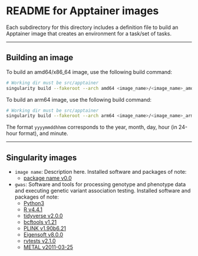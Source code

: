 # README for Apptainer images

Each subdirectory for this directory includes a definition file to build an Apptainer image that creates an environment for a task/set of tasks. 

---
## Building an image

To build an amd64/x86_64 image, use the following build command:

```sh
# Working dir must be src/apptainer
singularity build --fakeroot --arch amd64 <image_name>/<image_name>_amd64_<yyyymmddhhmm>.sif <image_name>/<image_name>.def
```

To build an arm64 image, use the following build command:

```sh
# Working dir must be src/apptainer
singularity build --fakeroot --arch arm64 <image_name>/<image_name>_arm64_<yyyymmddhhmm>.sif <image_name>/<image_name>.def
```

The format `yyyymmddhhmm` corresponds to the year, month, day, hour (in 24-hour format), and minute.

---
## Singularity images

* `image name`: Description here. Installed software and packages of note:
  * [package name v0.0](URL)
* `gwas`: Software and tools for processing genotype and phenotype data and executing genetic variant association testing. Installed software and packages of note:
  * [Python3](https://www.python.org/)
  * [R v4.4.1](https://www.r-project.org/)
  * [tidyverse v2.0.0](https://cran.r-project.org/package=tidyverse)
  * [bcftools v1.21](https://samtools.github.io/bcftools/)
  * [PLINK v1.90b6.21](https://www.cog-genomics.org/plink/)
  * [Eigensoft v8.0.0](https://github.com/DReichLab/EIG)
  * [rvtests v2.1.0](https://github.com/zhanxw/rvtests)
  * [METAL v2011-03-25](https://csg.sph.umich.edu/abecasis/Metal/index.html)

